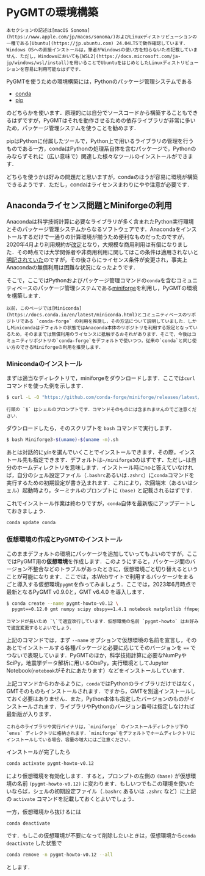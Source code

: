 # PyGMTの環境構築


```{warning}
本セクションの記述は[macOS Sonoma](https://www.apple.com/jp/macos/sonoma/)およびLinuxディストリビューションの一種である[Ubuntu](https://jp.ubuntu.com) 24.04LTSで動作確認しています．Windows OSへの直接インストールは，筆者がWindowsの使い方を知らないため記載していません．ただし，Windowsにおいても[WSL2](https://docs.microsoft.com/ja-jp/windows/wsl/install)を用いることでUbuntuをはじめとしたLinuxディストリビューションを容易に利用可能なはずです．
```

PyGMTを使うための環境構築には，Pythonのパッケージ管理システムである

- [conda](https://www.anaconda.com)
- [pip](https://www.python.jp/install/windows/pip.html)

のどちらかを使います．原理的には自分でソースコードから構築することもできるはずですが，PyGMTはそれを動作させるための依存ライブラリが非常に多いため，パッケージ管理システムを使うことを勧めます．

pipはPythonに付属したツールで，Python上で用いるライブラリの管理を行うものである一方，condaはPythonの処理系自体を含むパッケージで，Pythonのみならずそれに（広い意味で）関連した様々なツールのインストールができます．

どちらを使うかは好みの問題だと思いますが，condaのほうが容易に環境が構築できるようです．ただし，condaはライセンスまわりにやや注意が必要です．

## Anacondaライセンス問題とMiniforgeの利用

Anacondaは科学技術計算に必要なライブラリが多く含まれたPython実行環境とそのパッケージ管理システムからなるソフトウェアです．Anacondaをインストールするだけで一通りの計算環境が揃うため便利なものだったのですが，2020年4月より利用規約が[改定](https://www.anaconda.com/blog/sustaining-our-stewardship-of-the-open-source-data-science-community)となり，大規模な商用利用は有償になりました．その時点では大学関係者や非商用利用に関してはこの条件は適用されないと[明記されていた](https://www.anaconda.com/blog/anaconda-commercial-edition-faq)のですが，その後さらにライセンス条件が変更され，事実上Anacondaの無償利用は困難な状況になったようです．

そこで，ここではPythonおよびパッケージ管理コマンドの`conda`を含むコミュニティベースのパッケージ管理システムである[miniforge](https://github.com/conda-forge/miniforge)を利用し，PyGMTの環境を構築します．

```{warning}
以前，このページでは[Miniconda](https://docs.conda.io/en/latest/miniconda.html)とコミュニティベースのリポジトリである `conda-forge` の利用を推奨し，その方法について説明していました．しかしMinicondaはデフォルトの状態ではAnaconda本体のリポジトリを利用する設定となっているため，そのままでは無償利用のライセンスに抵触するおそれがあります．そこで，今後はコミュニティリポジトリの`conda-forge`をデフォルトで使いつつ，従来の`conda`と同じ使い方のできるMiniforgeの利用を推奨します．
```

### Minicondaのインストール

まずは適当なディレクトリで，miniforgeをダウンロードします．ここでは`curl`コマンドを使った例を示します．

```bash
$ curl -L -O "https://github.com/conda-forge/miniforge/releases/latest/download/Miniforge3-$(uname)-$(uname -m).sh"
```
```{note}
行頭の `$` はシェルのプロンプトです．コマンドそのものには含まれませんのでご注意ください．
```

ダウンロードしたら，そのスクリプトを `bash` コマンドで実行します．
```bash
$ bash Miniforge3-$(uname)-$(uname -m).sh
```

あとは対話的にy/nを選んでいくことでインストールできます．その際，インストール先も指定できます．デフォルトは`~/miniforge3`のはずです．ただし`~`は自分のホームディレクトリを意味します．インストール時にnoと答えていなければ，自分のシェル設定ファイル（`.bashrc`あるいは`.zshrc`）に`conda`コマンドを実行するための初期設定が書き込まれます．これにより，次回端末（あるいはシェル）起動時より，ターミナルのプロンプトに `(base)` と記載されるはずです．

これでインストール作業は終わりですが，`conda`自体を最新版にアップデートしておきましょう．

```bash
conda update conda
```

### 仮想環境の作成とPyGMTのインストール

このままデフォルトの環境にパッケージを追加していってもよいのですが，ここではPyGMT用の**仮想環境**を作成します．このようにすると，パッケージ間のバージョン不整合などのトラブルがあったときに，仮想環境ごと切り替えるということが可能になります．ここでは，本Webサイトで利用するパッケージをまるごと導入する仮想環境`pygmt`を作ってみましょう．ここでは，2023年6月時点で最新となるPyGMT v0.9.0と，GMT v6.4.0 を導入します．

```bash
$ conda create --name pygmt-howto-v0.12 \
  pygmt==0.12.0 gmt numpy scipy obspy==1.4.1 notebook matplotlib ffmpeg
```

```{note}
コマンドが長いため `\`で適宜改行しています．仮想環境の名前 `pygmt-howto` はお好みで適宜変更するとよいでしょう．
```

上記のコマンドでは，まず `--name` オプションで仮想環境の名前を宣言し，そのあとでインストールする各種パッケージと必要に応じてそのバージョンを `==` でつないで表現しています．PyGMTのほか，科学技術計算に必要なNumPyやSciPy，地震学データ解析に用いるObsPy，実行環境としてJupyter Notebook(`notebook`がそれにあたります）などをインストールしています．

上記コマンドからわかるように，`conda`ではPythonのライブラリだけではなく，GMTそのものもインストールされます．ですから，GMTを別途インストールしておく必要はありません．また，Python本体も指定したバージョンのものがインストールされます．ライブラリやPythonのバージョン番号は指定しなければ最新版が入ります．

```{tip}
これらのライブラリや実行バイナリは，`miniforge` のインストールディレクトリ下の `envs` ディレクトリに格納されます．`miniforge`をデフォルトでホームディレクトリにインストールしている場合，容量の増大にはご注意ください．
```

インストールが完了したら
```bash
conda activate pygmt-howto-v0.12
```
により仮想環境を有効化します．すると，プロンプトの左側の `(base)` が仮想環境の名前 `(pygmt-howto-v0.12)` に変わります．もしいつでもこの環境を使いたいならば，シェルの初期設定ファイル（`.bashrc` あるいは `.zshrc` など）に上記の `activate` コマンドを記載しておくとよいでしょう．

一方，仮想環境から抜けるには
```bash
conda deactivate
```
です．もしこの仮想環境が不要になって削除したいときは，仮想環境から`conda deactivate` した状態で
```bash
conda remove -n pygmt-howto-v0.12 --all
```
とします．
